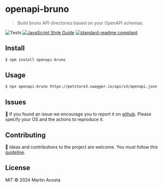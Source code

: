 # openapi-bruno

> Build bruno API directories based on your OpenAPI schemas.

![Tests](https://github.com/tinchoz49/openapi-bruno/actions/workflows/test.yml/badge.svg)
[![JavaScript Style Guide](https://img.shields.io/badge/code_style-standard--ext-05ae89.svg)](https://github.com/tinchoz49/eslint-config-standard-ext)
[![standard-readme compliant](https://img.shields.io/badge/readme%20style-standard-brightgreen.svg?style=flat)](https://github.com/RichardLitt/standard-readme)

## Install

```bash
$ npm install openapi-bruno
```

## Usage

```bash
$ npx openapi-bruno https://petstore3.swagger.io/api/v3/openapi.json
```

## Issues

:bug: If you found an issue we encourage you to report it on [github](https://github.com/tinchoz49/openapi-bruno/issues). Please specify your OS and the actions to reproduce it.

## Contributing

:busts_in_silhouette: Ideas and contributions to the project are welcome. You must follow this [guideline](https://github.com/tinchoz49/openapi-bruno/blob/main/CONTRIBUTING.md).

## License

MIT © 2024 Martin Acosta
